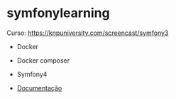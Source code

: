 # symfonylearning

Curso: https://knpuniversity.com/screencast/symfony3

 - Docker
 - Docker composer
 - Symfony4
 


- [Documentação](./README-docker.md)